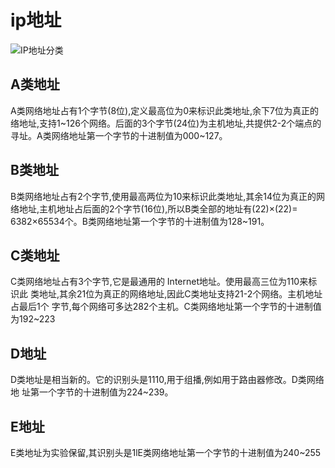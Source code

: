 # ip地址

![IP地址分类](D:\data\notes\notes\计算机基础\http\IP地址.assets\image-20191128144334972.png)

## A类地址

A类网络地址占有1个字节(8位),定义最高位为0来标识此类地址,余下7位为真正的
络地址,支持1~126个网络。后面的3个字节(24位)为主机地址,共提供2-2个端点的
寻址。A类网络地址第一个字节的十进制值为000~127。

## B类地址

B类网络地址占有2个字节,使用最高两位为10来标识此类地址,其余14位为真正的网
络地址,主机地址占后面的2个字节(16位),所以B类全部的地址有(22)×(22)=
6382×65534个。B类网络地址第一个字节的十进制值为128~191。

## C类地址

C类网络地址占有3个字节,它是最通用的 Internet地址。使用最高三位为110来标识此
类地址,其余21位为真正的网络地址,因此C类地址支持21-2个网络。主机地址占最后1个
字节,每个网络可多达282个主机。C类网络地址第一个字节的十进制值为192~223

## D地址

D类地址是相当新的。它的识别头是1110,用于组播,例如用于路由器修改。D类网络地
址第一个字节的十进制值为224~239。

## E地址

E类地址为实验保留,其识别头是1lE类网络地址第一个字节的十进制值为240~255

